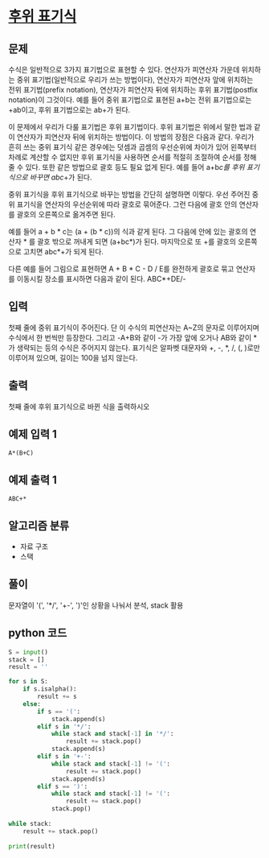 # [후위 표기식](https://www.acmicpc.net/problem/1918)

## 문제
수식은 일반적으로 3가지 표기법으로 표현할 수 있다. 연산자가 피연산자 가운데 위치하는 중위 표기법(일반적으로 우리가 쓰는 방법이다), 연산자가 피연산자 앞에 위치하는 전위 표기법(prefix notation), 연산자가 피연산자 뒤에 위치하는 후위 표기법(postfix notation)이 그것이다. 예를 들어 중위 표기법으로 표현된 a+b는 전위 표기법으로는 +ab이고, 후위 표기법으로는 ab+가 된다.

이 문제에서 우리가 다룰 표기법은 후위 표기법이다. 후위 표기법은 위에서 말한 법과 같이 연산자가 피연산자 뒤에 위치하는 방법이다. 이 방법의 장점은 다음과 같다. 우리가 흔히 쓰는 중위 표기식 같은 경우에는 덧셈과 곱셈의 우선순위에 차이가 있어 왼쪽부터 차례로 계산할 수 없지만 후위 표기식을 사용하면 순서를 적절히 조절하여 순서를 정해줄 수 있다. 또한 같은 방법으로 괄호 등도 필요 없게 된다. 예를 들어 a+b*c를 후위 표기식으로 바꾸면 abc*+가 된다.

중위 표기식을 후위 표기식으로 바꾸는 방법을 간단히 설명하면 이렇다. 우선 주어진 중위 표기식을 연산자의 우선순위에 따라 괄호로 묶어준다. 그런 다음에 괄호 안의 연산자를 괄호의 오른쪽으로 옮겨주면 된다.

예를 들어 a + b * c는 (a + (b * c))의 식과 같게 된다. 그 다음에 안에 있는 괄호의 연산자 * 를 괄호 밖으로 꺼내게 되면 (a+bc*)가 된다. 마지막으로 또 +를 괄호의 오른쪽으로 고치면 abc*+가 되게 된다.

다른 예를 들어 그림으로 표현하면 A + B * C - D / E를 완전하게 괄호로 묶고 연산자를 이동시킬 장소를 표시하면 다음과 같이 된다. ABC*+DE/-

## 입력
첫째 줄에 중위 표기식이 주어진다. 단 이 수식의 피연산자는 A~Z의 문자로 이루어지며 수식에서 한 번씩만 등장한다. 그리고 -A+B와 같이 -가 가장 앞에 오거나 AB와 같이 *가 생략되는 등의 수식은 주어지지 않는다. 표기식은 알파벳 대문자와 +, -, *, /, (, )로만 이루어져 있으며, 길이는 100을 넘지 않는다. 

## 출력
첫째 줄에 후위 표기식으로 바뀐 식을 출력하시오

## 예제 입력 1 
    A*(B+C)

## 예제 출력 1 
    ABC+*

## 알고리즘 분류
- 자료 구조
- 스택

## 풀이
문자열이 '(', '*/', '+-', ')'인 상황을 나눠서 분석, stack 활용

## python 코드
```python
S = input()
stack = []
result = ''

for s in S:
    if s.isalpha():
        result += s
    else:
        if s == '(':
            stack.append(s)
        elif s in '*/':
            while stack and stack[-1] in '*/':
                result += stack.pop()
            stack.append(s)
        elif s in '+-':
            while stack and stack[-1] != '(':
                result += stack.pop()
            stack.append(s)
        elif s == ')':
            while stack and stack[-1] != '(':
                result += stack.pop()
            stack.pop()
    
while stack:
    result += stack.pop()
  
print(result)
```